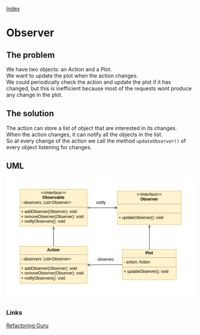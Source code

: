 [Index](../../README.md)
# Observer

## The problem

We have two objects: an Action and a Plot.<br />
We want to update the plot when the action changes.<br />
We could periodically check the action and update the plot if it has changed, but this is inefficient because most of the requests wont produce any change in the plot.

## The solution

The action can store a list of object that are interested in its changes.<br />
When the action changes, it can notify all the objects in the list.<br />
So at every change of the action we call the method ```updateObserver()``` of every object listening for changes.<br />

## UML

![Observer UML](observer.png)

### Links

[Refactoring Guru](https://refactoring.guru/design-patterns/observer)<br />
